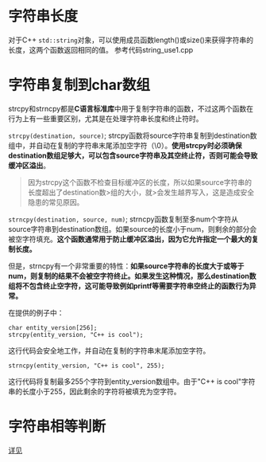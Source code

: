 # 字符串长度
对于C++ `std::string`对象，可以使用成员函数length()或size()来获得字符串的长度，这两个函数返回相同的值。
参考代码string_use1.cpp
# 字符串复制到char数组
strcpy和strncpy都是**C语言标准库**中用于复制字符串的函数，不过这两个函数在行为上有一些重要区别，尤其是在处理字符串长度和终止符时。  

`strcpy(destination, source)`; strcpy函数将source字符串复制到destination数组中，并自动在复制的字符串末尾添加空字符（\0）。**使用strcpy时必须确保destination数组足够大，可以包含source字符串及其空终止符，否则可能会导致缓冲区溢出**。
>因为strcpy这个函数不检查目标缓冲区的长度，所以如果source字符串的长度超出了destination数>组的大小，就>会发生越界写入，这是造成安全隐患的常见原因。  

`strncpy(destination, source, num)`; strncpy函数复制至多num个字符从source字符串到destination数组。如果source的长度小于num，则剩余的部分会被空字符填充。**这个函数通常用于防止缓冲区溢出，因为它允许指定一个最大的复制长度。**

但是，strncpy有一个非常重要的特性：**如果source字符串的长度大于或等于num，则复制的结果不会被空字符终止。如果发生这种情况，那么destination数组将不包含终止空字符，这可能导致例如printf等需要字符串空终止的函数行为异常。**  

在提供的例子中：
```
char entity_version[256];
strcpy(entity_version, "C++ is cool");
```
这行代码会安全地工作，并自动在复制的字符串末尾添加空字符。
```
strncpy(entity_version, "C++ is cool", 255);
```
这行代码将复制最多255个字符到entity_version数组中。由于"C++ is cool"字符串的长度小于255，因此剩余的字符将被填充为空字符。

# 字符串相等判断  
[详见](https://juejin.cn/s/c%2B%2B%E6%80%8E%E4%B9%88%E5%88%A4%E6%96%AD%E5%AD%97%E7%AC%A6%E4%B8%B2%E6%98%AF%E5%90%A6%E7%9B%B8%E7%AD%89)


